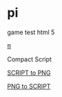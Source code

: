 pi
==

game test html 5

[&#960;](http://lo-th.github.io/pi/index.html)

Compact Script

[SCRIPT to PNG](http://lo-th.github.io/pi/SCRIPTtoPNG.html)<br>

[PNG to SCRIPT](http://lo-th.github.io/pi/PNGtoSCRIPT.html)